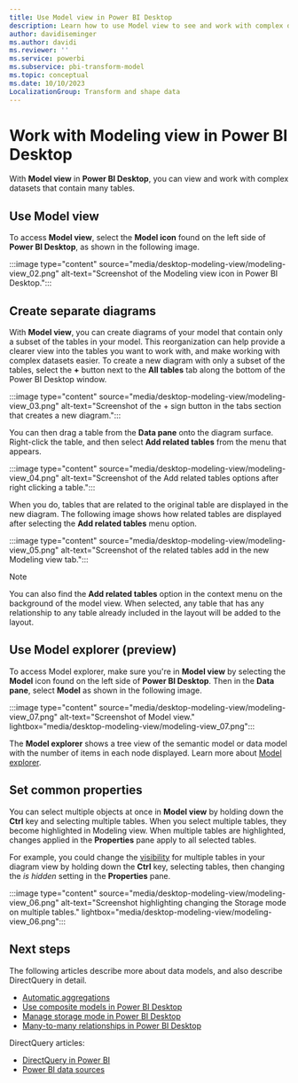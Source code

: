 ```yaml
---
title: Use Model view in Power BI Desktop
description: Learn how to use Model view to see and work with complex datasets in a visual format in Power BI Desktop.
author: davidiseminger
ms.author: davidi
ms.reviewer: ''
ms.service: powerbi
ms.subservice: pbi-transform-model
ms.topic: conceptual
ms.date: 10/10/2023
LocalizationGroup: Transform and shape data
---
```


# Work with Modeling view in Power BI Desktop

With **Model view** in **Power BI Desktop**, you can view and work with complex datasets that contain many tables.

## Use Model view

To access **Model view**, select the **Model icon** found on the left side of **Power BI Desktop**, as shown in the following image.

:::image type="content" source="media/desktop-modeling-view/modeling-view_02.png" alt-text="Screenshot of the Modeling view icon in Power BI Desktop.":::

## Create separate diagrams

With **Model view**, you can create diagrams of your model that contain only a subset of the tables in your model. This reorganization can help provide a clearer view into the tables you want to work with, and make working with complex datasets easier. To create a new diagram with only a subset of the tables, select the **+** button next to the **All tables** tab along the bottom of the Power BI Desktop window.

:::image type="content" source="media/desktop-modeling-view/modeling-view_03.png" alt-text="Screenshot of the + sign button in the tabs section that creates a new diagram.":::

You can then drag a table from the **Data pane** onto the diagram surface. Right-click the table, and then select **Add related tables** from the menu that appears.

:::image type="content" source="media/desktop-modeling-view/modeling-view_04.png" alt-text="Screenshot of the Add related tables options after right clicking a table.":::

When you do, tables that are related to the original table are displayed in the new diagram. The following image shows how related tables are displayed after selecting the **Add related tables** menu option.

:::image type="content" source="media/desktop-modeling-view/modeling-view_05.png" alt-text="Screenshot of the related tables add in the new Modeling view tab.":::

>[!NOTE]
>You can also find the **Add related tables** option in the context menu on the background of the model view. When selected, any table that has any relationship to any table already included in the layout will be added to the layout.


## Use Model explorer (preview)

To access Model explorer, make sure you're in **Model view** by selecting the **Model** icon found on the left side of **Power BI Desktop**. Then in the **Data pane**, select **Model** as shown in the following image.

:::image type="content" source="media/desktop-modeling-view/modeling-view_07.png" alt-text="Screenshot of Model view." lightbox="media/desktop-modeling-view/modeling-view_07.png":::

The **Model explorer** shows a tree view of the semantic model or data model with the number of items in each node displayed. Learn more about [Model explorer](model-explorer.md).


## Set common properties

You can select multiple objects at once in **Model view** by holding down the **Ctrl** key and selecting multiple tables. When you select multiple tables, they become highlighted in Modeling view. When multiple tables are highlighted, changes applied in the **Properties** pane apply to all selected tables.

For example, you could change the [visibility](desktop-storage-mode.md) for multiple tables in your diagram view by holding down the **Ctrl** key, selecting tables, then changing the *is hidden* setting in the **Properties** pane.

:::image type="content" source="media/desktop-modeling-view/modeling-view_06.png" alt-text="Screenshot highlighting changing the Storage mode on multiple tables." lightbox="media/desktop-modeling-view/modeling-view_06.png":::

## Next steps

The following articles describe more about data models, and also describe DirectQuery in detail.

* [Automatic aggregations](../enterprise/aggregations-auto.md)
* [Use composite models in Power BI Desktop](desktop-composite-models.md)
* [Manage storage mode in Power BI Desktop](desktop-storage-mode.md)
* [Many-to-many relationships in Power BI Desktop](desktop-many-to-many-relationships.md)

DirectQuery articles:

* [DirectQuery in Power BI](../connect-data/desktop-directquery-about.md)
* [Power BI data sources](../connect-data/power-bi-data-sources.md)
